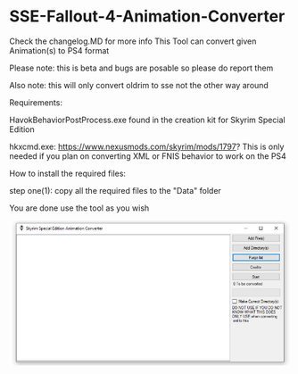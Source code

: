 # SSE-Fallout-4-Animation-Converter
Check the changelog.MD for more info
This Tool can convert given Animation(s) to PS4 format

Please note: this is beta and bugs are posable so please do report them

Also note: this will only convert oldrim to sse not the other way around

Requirements:

HavokBehaviorPostProcess.exe found in the creation kit for Skyrim Special Edition

hkxcmd.exe: https://www.nexusmods.com/skyrim/mods/1797? This is only needed if you plan on converting XML or FNIS behavior to work on the PS4

How to install the required files:

step one(1): copy all the required files to the "Data" folder

You are done use the tool as you wish

![Screenshot](Main.PNG)
